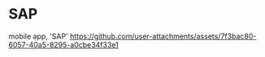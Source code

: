 # SAP
mobile app, 'SAP'
https://github.com/user-attachments/assets/7f3bac80-6057-40a5-8295-a0cbe34f33e1
